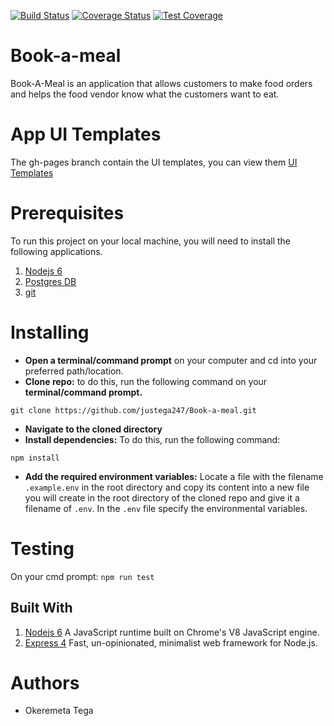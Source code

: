 [![Build Status](https://travis-ci.org/justega247/Book-a-meal.svg?branch=develop)](https://travis-ci.org/justega247/Book-a-meal)
[![Coverage Status](https://coveralls.io/repos/github/justega247/Book-a-meal/badge.svg?branch=develop)](https://coveralls.io/github/justega247/Book-a-meal?branch=develop)
[![Test Coverage](https://api.codeclimate.com/v1/badges/36d533073c3ac20e79ab/test_coverage)](https://codeclimate.com/github/justega247/Book-a-meal/test_coverage)

# Book-a-meal
 Book-A-Meal is an application that allows customers to make food orders and helps the food vendor know what the customers want to eat.

# App UI Templates
 The gh-pages branch contain the UI templates, you can view them
 [ UI Templates ](https://justega247.github.io/Book-a-meal/UI/html/)

# Prerequisites
  To run this project on your local machine, you will need to install the following applications.

1. [ Nodejs 6](https://nodejs.org/en/)
1. [Postgres DB](https://www.postgresql.org/download/)
1. [git](https://git-scm.com/downloads)

# Installing
* **Open a terminal/command prompt** on your computer and cd into your preferred path/location. 
* **Clone repo:** to do this, run the following command on your **terminal/command prompt.**
```
git clone https://github.com/justega247/Book-a-meal.git
```
* **Navigate to the cloned directory**
* **Install dependencies:** To do this, run the following command:
 ```
npm install
```
* **Add the required environment variables:** Locate a file with the filename `.example.env` in the root directory and copy its content into a new file you will create in the root directory of the cloned repo and give it a filename of `.env`. In the `.env` file specify the environmental variables.

# Testing
  On your cmd prompt:
  `npm run test`

## Built With
1. [ Nodejs 6](https://nodejs.org/en/) A JavaScript runtime built on Chrome's V8 JavaScript engine.
2. [Express 4](https://expressjs.com/) Fast, un-opinionated, minimalist web framework for Node.js.

# Authors
- Okeremeta Tega

